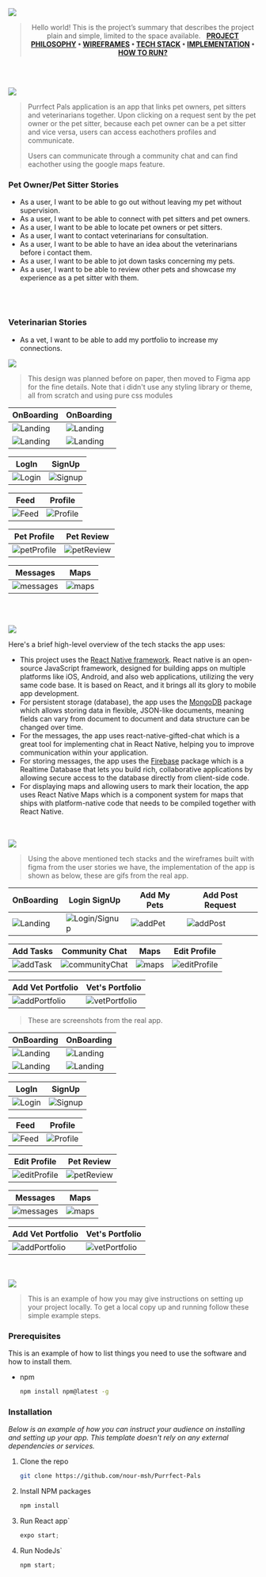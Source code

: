 <img src="./readme/title1.svg"/>

<div align="center">

> Hello world! This is the project’s summary that describes the project plain and simple, limited to the space available.  
**[PROJECT PHILOSOPHY](https://github.com/nour-msh/Purrfect-Pals#project-philosophy) • [WIREFRAMES](https://github.com/nour-msh/Purrfect-Pals#wireframes) • [TECH STACK](https://github.com/nour-msh/Purrfect-Pals#stacks) • [IMPLEMENTATION](https://github.com/nour-msh/Purrfect-Pals#implementation) • [HOW TO RUN?](https://github.com/nour-msh/Purrfect-Pals#installation)**

</div>

<br><br>


<img src="./readme/title2.svg" id="project-philosophy"/>

> Purrfect Pals application is an app that links pet owners, pet sitters and veterinarians together. Upon clicking on a request sent by the pet owner or the pet sitter, because each pet owner can be a pet sitter and vice versa, users can access eachothers profiles and communicate.
> 
> Users can communicate through a community chat and can find eachother using the google maps feature.
### Pet Owner/Pet Sitter Stories
- As a user, I want to be able to go out without leaving my pet without supervision.
- As a user, I want to be able to connect with pet sitters and pet owners.
- As a user, I want to be able to locate pet owners or pet sitters.
- As a user, I want to contact veterinarians for consultation.
- As a user, I want to be able to have an idea about the veterinarians before i contact them.
- As a user, I want to be able to jot down tasks concerning my pets.
- As a user, I want to be able to review other pets and showcase my experience as a pet sitter with them.

<br><br>
### Veterinarian Stories
- As a vet, I want to be able to add my portfolio to increase my connections.

<img src="./readme/title3.svg" id="wireframes"/>

> This design was planned before on paper, then moved to Figma app for the fine details.
Note that i didn't use any styling library or theme, all from scratch and using pure css modules

| OnBoarding  | OnBoarding  |
| -----------------| -----|
| ![Landing](/readme/figma/onboarding1.png)|![Landing](/readme/figma/onboarding2.png)|
|![Landing](/readme/figma/onboarding3.png)|![Landing](/readme/figma/onboarding4.png)|

| LogIn  | SignUp  |
| -----------------| -----|
|![Login](/readme/figma/login.png)|![Signup](/readme/figma/signup.png)|

| Feed  | Profile  |
| -----------------| -----|
|![Feed](/readme/figma/feed.png)|![Profile](/readme/figma/profile.png)|

| Pet Profile  | Pet Review  |
| -----------------| -----|
|![petProfile](/readme/figma/petProfile.png)|![petReview](/readme/figma/reviewPet.png)|

| Messages  | Maps  |
| -----------------| -----|
|![messages](/readme/figma/messages.png)|![maps](/readme/figma/maps.png)|

<br><br>

<img src="./readme/title4.svg" id="stacks"/>

Here's a brief high-level overview of the tech stacks the app uses:

- This project uses the [React Native framework](https://reactnative.dev/). React native is an open-source JavaScript framework, designed for building apps on multiple platforms like iOS, Android, and also web applications, utilizing the very same code base. It is based on React, and it brings all its glory to mobile app development.
- For persistent storage (database), the app uses the [MongoDB](https://www.mongodb.com/) package which allows storing data in flexible, JSON-like documents, meaning fields can vary from document to document and data structure can be changed over time.
- For the messages, the app uses react-native-gifted-chat which is a great tool for implementing chat in React Native, helping you to improve communication within your application.
- For storing messages, the app uses the [Firebase](https://firebase.google.com/) package which is a Realtime Database that lets you build rich, collaborative applications by allowing secure access to the database directly from client-side code.
- For displaying maps and allowing users to mark their location, the app uses React Native Maps which is a component system for maps that ships with platform-native code that needs to be compiled together with React Native.



<br><br>
<img src="./readme/title5.svg" id="implementation"/>

> Using the above mentioned tech stacks and the wireframes built with figma from the user stories we have, the implementation of the app is shown as below, these are gifs from the real app.


| OnBoarding  | Login SignUp  | Add My Pets| Add Post Request|
| -----------------| -----------------|-----------------|-----------------|
|![Landing](/readme/gifs/onBoardingGif.gif)|![Login/Signup](/readme/gifs/loginSignupGif.gif)|![addPet](/readme/gifs/addPetGif.gif)|![addPost](/readme/gifs/addPost.gif)|

| Add Tasks  | Community Chat  | Maps| Edit Profile|
| -----------------| -----------------|-----------------|-----------------|
![addTask](/readme/gifs/addTaskGif.gif)|![communityChat](/readme/gifs/communityChatGif.gif)|![maps](/readme/gifs/mapsGif.gif)|![editProfile](/readme/gifs/editProfileGif.gif)


| Add Vet Portfolio  | Vet's Portfolio  |
| -----------------| -----------------|
|![addPortfolio](/readme/gifs/addPortfolio.gif)|![vetPortfolio](/readme/gifs/vetPortfolio.gif)|

> These are screenshots from the real app.

| OnBoarding  | OnBoarding  |
| -----------------| -----|
| ![Landing](/readme/screenshots/onBoarding1.jpg)|![Landing](/readme/screenshots/onBoarding2.jpg)|
|![Landing](/readme/screenshots/onBoarding3.jpg)|![Landing](/readme/screenshots/onBoarding4.jpg)|

| LogIn  | SignUp  |
| -----------------| -----|
|![Login](/readme/screenshots/login.jpg)|![Signup](/readme/screenshots/signup.jpg)|


| Feed  | Profile  |
| -----------------| -----|
|![Feed](/readme/screenshots/feed.jpg)|![Profile](/readme/screenshots/profile.jpg)|

| Edit Profile  | Pet Review  |
| -----------------| -----|
|![editProfile](/readme/screenshots/editProfile.jpg)|![petReview](/readme/screenshots/review.jpg)|

| Messages  | Maps  |
| -----------------| -----|
|![messages](/readme/screenshots/chat.jpg)|![maps](/readme/screenshots/maps.jpg)|

| Add Vet Portfolio  | Vet's Portfolio  |
| -----------------| -----------------|
|![addPortfolio](/readme/screenshots/vetAddsPortofilo.jpg)|![vetPortfolio](/readme/screenshots/vetPortfolioSeen.jpg)|

<br><br>
<img src="./readme/title6.svg" id="installation"/>


> This is an example of how you may give instructions on setting up your project locally.
To get a local copy up and running follow these simple example steps.
### Prerequisites

This is an example of how to list things you need to use the software and how to install them.
* npm
  ```sh
  npm install npm@latest -g
  ```

### Installation

_Below is an example of how you can instruct your audience on installing and setting up your app. This template doesn't rely on any external dependencies or services._

1. Clone the repo
   ```sh
   git clone https://github.com/nour-msh/Purrfect-Pals
   ```
2. Install NPM packages
   ```sh
   npm install
   ```
3. Run React app`
   ```js
   expo start;
   ```
4. Run NodeJs`
   ```js
   npm start;
   ```